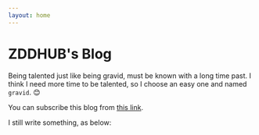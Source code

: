 ```yaml
---
layout: home
---
```


ZDDHUB's Blog
=============

Being talented just like being gravid, must be known with a long time past. I think I need more time to be talented, so I choose an easy one and named `gravid`. 😊

You can subscribe this blog from [this link](/feed.xml).

I still write something, as below:
